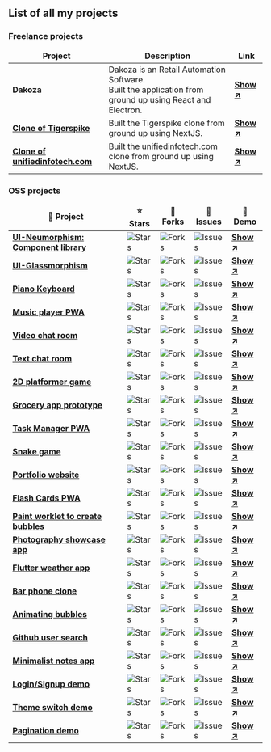 ## List of all my projects

### Freelance projects
<table>
  <thead align="center">
    <tr border: none;>
      <td><b>Project</b></td>
      <td><b>Description</b></td>
      <td><b>Link</b></td>
    </tr>
  </thead>
  <tbody>
    <tr>
      <td>
          <b>Dakoza</b>
      </td>
      <td>Dakoza is an Retail Automation Software.<br/> Built the application from ground up using React and Electron.</td>
      <td>
        <a target="_blank" href="https://dakoza.io/">
          <b>Show ↗️</b>
        </a>
      </td>
    </tr>
     <tr>
      <td>
        <a target="_blank" href="https://github.com/AKAspanion/tspike">
          <b>Clone of Tigerspike</b>
        </a>
      </td>
      <td>Built the Tigerspike clone from ground up using NextJS.</td>
      <td>
        <a target="_blank" href="https://tspike.netlify.app/">
          <b>Show ↗️</b>
        </a>
      </td>
    </tr>
    <tr>
      <td>
        <a target="_blank" href="https://github.com/akaspanion/ufi">
          <b>Clone of unifiedinfotech.com</b>
        </a>
      </td>
      <td>Built the unifiedinfotech.com clone from ground up using NextJS.</td>
      <td>
        <a target="_blank" href="https://ufi.netlify.app/">
          <b>Show ↗️</b>
        </a>
      </td>
    </tr>
  </tbody>
</table>

### OSS projects
<table>
  <thead align="center">
    <tr border: none;>
      <td><b>🚧 Project</b></td>
      <td><b>⭐ Stars</b></td>
      <td><b>🚏 Forks</b></td>
      <td><b>🚨 Issues</b></td>
      <td><b>🚀 Demo</b></td>
    </tr>
  </thead>
  <tbody>
    <tr>
      <td>
        <a target="_blank" href="https://github.com/akaspanion/ui-neumorphism">
          <b>UI-Neumorphism: Component library</b>
        </a>
      </td>
      <td><img alt="Stars" src="https://img.shields.io/github/stars/akaspanion/ui-neumorphism?style=flat-square&labelColor=343b41"/></td>
      <td><img alt="Forks" src="https://img.shields.io/github/forks/akaspanion/ui-neumorphism?style=flat-square&labelColor=343b41"/></td>
      <td><img alt="Issues" src="https://img.shields.io/github/issues/akaspanion/ui-neumorphism?style=flat-square&labelColor=343b41"/></td>
      <td>
        <a target="_blank" href="https://akaspanion.github.io/ui-neumorphism/">
          <b>Show ↗️</b>
        </a>
      </td>
    </tr>
    <tr>
      <td>
        <a target="_blank" href="https://github.com/akaspanion/ui-glassmorphism">
          <b>UI-Glassmorphism</b>
        </a>
      </td>
      <td><img alt="Stars" src="https://img.shields.io/github/stars/akaspanion/ui-glassmorphism?style=flat-square&labelColor=343b41"/></td>
      <td><img alt="Forks" src="https://img.shields.io/github/forks/akaspanion/ui-glassmorphism?style=flat-square&labelColor=343b41"/></td>
      <td><img alt="Issues" src="https://img.shields.io/github/issues/akaspanion/ui-glassmorphism?style=flat-square&labelColor=343b41"/></td>
      <td>
        <a target="_blank" href="https://akaspanion.github.io/ui-glassmorphism/">
          <b>Show ↗️</b>
        </a>
      </td>
    </tr>
    <tr>
      <td>
        <a target="_blank" href="https://github.com/akaspanion/keyboard">
          <b>Piano Keyboard</b>
        </a>
      </td>
      <td><img alt="Stars" src="https://img.shields.io/github/stars/akaspanion/keyboard?style=flat-square&labelColor=343b41"/></td>
      <td><img alt="Forks" src="https://img.shields.io/github/forks/akaspanion/keyboard?style=flat-square&labelColor=343b41"/></td>
      <td><img alt="Issues" src="https://img.shields.io/github/issues/akaspanion/keyboard?style=flat-square&labelColor=343b41"/></td>
      <td>
        <a target="_blank" href="https://akaspanion.github.io/keyboard/">
          <b>Show ↗️</b>
        </a>
      </td>
    </tr>
    <tr>
      <td>
        <a target="_blank" href="https://github.com/akaspanion/music-app">
          <b>Music player PWA</b>
        </a>
      </td>
      <td><img alt="Stars" src="https://img.shields.io/github/stars/akaspanion/music-app?style=flat-square&labelColor=343b41"/></td>
      <td><img alt="Forks" src="https://img.shields.io/github/forks/akaspanion/music-app?style=flat-square&labelColor=343b41"/></td>
      <td><img alt="Issues" src="https://img.shields.io/github/issues/akaspanion/music-app?style=flat-square&labelColor=343b41"/></td>
      <td>
        <a target="_blank" href="https://akaspanion.github.io/music-app/">
          <b>Show ↗️</b>
        </a>
      </td>
    </tr>
    <tr>
      <td>
        <a target="_blank" href="https://github.com/akaspanion/zoom-clone">
          <b>Video chat room</b>
        </a>
      </td>
      <td><img alt="Stars" src="https://img.shields.io/github/stars/akaspanion/zoom-clone?style=flat-square&labelColor=343b41"/></td>
      <td><img alt="Forks" src="https://img.shields.io/github/forks/akaspanion/zoom-clone?style=flat-square&labelColor=343b41"/></td>
      <td><img alt="Issues" src="https://img.shields.io/github/issues/akaspanion/zoom-clone?style=flat-square&labelColor=343b41"/></td>
      <td>
        <a target="_blank" href="https://spanion-video-chat.herokuapp.com/">
          <b>Show ↗️</b>
        </a>
      </td>
    </tr>
    <tr>
      <td>
        <a target="_blank" href="https://github.com/akaspanion/chat-app">
          <b>Text chat room</b>
        </a>
      </td>
      <td><img alt="Stars" src="https://img.shields.io/github/stars/akaspanion/chat-app?style=flat-square&labelColor=343b41"/></td>
      <td><img alt="Forks" src="https://img.shields.io/github/forks/akaspanion/chat-app?style=flat-square&labelColor=343b41"/></td>
      <td><img alt="Issues" src="https://img.shields.io/github/issues/akaspanion/chat-app?style=flat-square&labelColor=343b41"/></td>
      <td>
        <a target="_blank" href="https://spanion-chat.netlify.app/">
          <b>Show ↗️</b>
        </a>
      </td>
    </tr>
    <tr>
      <td>
        <a target="_blank" href="https://github.com/akaspanion/platformer-game">
          <b>2D platformer game</b>
        </a>
      </td>
      <td><img alt="Stars" src="https://img.shields.io/github/stars/akaspanion/platformer-game?style=flat-square&labelColor=343b41"/></td>
      <td><img alt="Forks" src="https://img.shields.io/github/forks/akaspanion/platformer-game?style=flat-square&labelColor=343b41"/></td>
      <td><img alt="Issues" src="https://img.shields.io/github/issues/akaspanion/platformer-game?style=flat-square&labelColor=343b41"/></td>
      <td>
        <a target="_blank" href="https://akaspanion.github.io/platformer-game/">
          <b>Show ↗️</b>
        </a>
      </td>
    </tr>
    <tr>
      <td>
        <a target="_blank" href="https://github.com/akaspanion/react-native-grocery">
          <b>Grocery app prototype</b>
        </a>
      </td>
      <td><img alt="Stars" src="https://img.shields.io/github/stars/akaspanion/react-native-grocery?style=flat-square&labelColor=343b41"/></td>
      <td><img alt="Forks" src="https://img.shields.io/github/forks/akaspanion/react-native-grocery?style=flat-square&labelColor=343b41"/></td>
      <td><img alt="Issues" src="https://img.shields.io/github/issues/akaspanion/react-native-grocery?style=flat-square&labelColor=343b41"/></td>
      <td>
        <a target="_blank" href="https://expo.io/appetize-simulator?url=https://expo.io/@spanion/react-native-grocery">
          <b>Show ↗️</b>
        </a>
      </td>
    </tr>
    <tr>
      <td>
        <a target="_blank" href="https://github.com/akaspanion/todo-pwa">
          <b>Task Manager PWA</b>
        </a>
      </td>
      <td><img alt="Stars" src="https://img.shields.io/github/stars/akaspanion/todo-pwa?style=flat-square&labelColor=343b41"/></td>
      <td><img alt="Forks" src="https://img.shields.io/github/forks/akaspanion/todo-pwa?style=flat-square&labelColor=343b41"/></td>
      <td><img alt="Issues" src="https://img.shields.io/github/issues/akaspanion/todo-pwa?style=flat-square&labelColor=343b41"/></td>
      <td>
        <a target="_blank" href="https://spanion-todo.web.app/">
          <b>Show ↗️</b>
        </a>
      </td>
    </tr>
    <tr>
      <td>
        <a target="_blank" href="https://github.com/akaspanion/react-redux-snake">
          <b>Snake game</b>
        </a>
      </td>
      <td><img alt="Stars" src="https://img.shields.io/github/stars/akaspanion/react-redux-snake?style=flat-square&labelColor=343b41"/></td>
      <td><img alt="Forks" src="https://img.shields.io/github/forks/akaspanion/react-redux-snake?style=flat-square&labelColor=343b41"/></td>
      <td><img alt="Issues" src="https://img.shields.io/github/issues/akaspanion/react-redux-snake?style=flat-square&labelColor=343b41"/></td>
      <td>
        <a target="_blank" href="https://akaspanion.github.io/react-redux-snake/">
          <b>Show ↗️</b>
        </a>
      </td>
    </tr>
    <tr>
      <td>
        <a target="_blank" href="https://github.com/akaspanion/portfolio">
          <b>Portfolio website</b>
        </a>
      </td>
      <td><img alt="Stars" src="https://img.shields.io/github/stars/akaspanion/portfolio?style=flat-square&labelColor=343b41"/></td>
      <td><img alt="Forks" src="https://img.shields.io/github/forks/akaspanion/portfolio?style=flat-square&labelColor=343b41"/></td>
      <td><img alt="Issues" src="https://img.shields.io/github/issues/akaspanion/portfolio?style=flat-square&labelColor=343b41"/></td>
      <td>
        <a target="_blank" href="https://ankitkumar.xyz/">
          <b>Show ↗️</b>
        </a>
      </td>
    </tr>
    <tr>
      <td>
        <a target="_blank" href="https://github.com/akaspanion/flash-cards">
          <b>Flash Cards PWA</b>
        </a>
      </td>
      <td><img alt="Stars" src="https://img.shields.io/github/stars/akaspanion/flash-cards?style=flat-square&labelColor=343b41"/></td>
      <td><img alt="Forks" src="https://img.shields.io/github/forks/akaspanion/flash-cards?style=flat-square&labelColor=343b41"/></td>
      <td><img alt="Issues" src="https://img.shields.io/github/issues/akaspanion/flash-cards?style=flat-square&labelColor=343b41"/></td>
      <td>
        <a target="_blank" href="https://spanion-flash-cards.web.app/">
          <b>Show ↗️</b>
        </a>
      </td>
    </tr>
    <tr>
      <td>
        <a target="_blank" href="https://github.com/akaspanion/css-houdini-bubbles">
          <b>Paint worklet to create bubbles</b>
        </a>
      </td>
      <td><img alt="Stars" src="https://img.shields.io/github/stars/akaspanion/css-houdini-bubbles?style=flat-square&labelColor=343b41"/></td>
      <td><img alt="Forks" src="https://img.shields.io/github/forks/akaspanion/css-houdini-bubbles?style=flat-square&labelColor=343b41"/></td>
      <td><img alt="Issues" src="https://img.shields.io/github/issues/akaspanion/css-houdini-bubbles?style=flat-square&labelColor=343b41"/></td>
      <td>
        <a target="_blank" href="https://codepen.io/spanion/pen/rNMgerx">
          <b>Show ↗️</b>
        </a>
      </td>
    </tr>
    <tr>
      <td>
        <a target="_blank" href="https://github.com/akaspanion/lens-n-light">
          <b>Photography showcase app</b>
        </a>
      </td>
      <td><img alt="Stars" src="https://img.shields.io/github/stars/akaspanion/lens-n-light?style=flat-square&labelColor=343b41"/></td>
      <td><img alt="Forks" src="https://img.shields.io/github/forks/akaspanion/lens-n-light?style=flat-square&labelColor=343b41"/></td>
      <td><img alt="Issues" src="https://img.shields.io/github/issues/akaspanion/lens-n-light?style=flat-square&labelColor=343b41"/></td>
      <td>
        <a target="_blank" href="https://lens-n-light.web.app/">
          <b>Show ↗️</b>
        </a>
      </td>
    </tr>
    <tr>
      <td>
        <a target="_blank" href="https://github.com/akaspanion/flutter-weather">
          <b>Flutter weather app</b>
        </a>
      </td>
      <td><img alt="Stars" src="https://img.shields.io/github/stars/akaspanion/flutter-weather?style=flat-square&labelColor=343b41"/></td>
      <td><img alt="Forks" src="https://img.shields.io/github/forks/akaspanion/flutter-weather?style=flat-square&labelColor=343b41"/></td>
      <td><img alt="Issues" src="https://img.shields.io/github/issues/akaspanion/flutter-weather?style=flat-square&labelColor=343b41"/></td>
      <td>
        <a target="_blank" href="https://play.google.com/store/apps/details?id=spanion.flutterweather.xyz">
          <b>Show ↗️</b>
        </a>
      </td>
    </tr>
    <tr>
      <td>
        <a target="_blank" href="https://github.com/akaspanion/ownerstown-test-app">
          <b>Bar phone clone</b>
        </a>
      </td>
      <td><img alt="Stars" src="https://img.shields.io/github/stars/akaspanion/ownerstown-test-app?style=flat-square&labelColor=343b41"/></td>
      <td><img alt="Forks" src="https://img.shields.io/github/forks/akaspanion/ownerstown-test-app?style=flat-square&labelColor=343b41"/></td>
      <td><img alt="Issues" src="https://img.shields.io/github/issues/akaspanion/ownerstown-test-app?style=flat-square&labelColor=343b41"/></td>
      <td>
        <a target="_blank" href="https://akaspanion.github.io/ownerstown-test-app/">
          <b>Show ↗️</b>
        </a>
      </td>
    </tr>
    <tr>
      <td>
        <a target="_blank" href="https://github.com/akaspanion/canvas-bubbles">
          <b>Animating bubbles</b>
        </a>
      </td>
      <td><img alt="Stars" src="https://img.shields.io/github/stars/akaspanion/canvas-bubbles?style=flat-square&labelColor=343b41"/></td>
      <td><img alt="Forks" src="https://img.shields.io/github/forks/akaspanion/canvas-bubbles?style=flat-square&labelColor=343b41"/></td>
      <td><img alt="Issues" src="https://img.shields.io/github/issues/akaspanion/canvas-bubbles?style=flat-square&labelColor=343b41"/></td>
      <td>
        <a target="_blank" href="https://akaspanion.github.io/canvas-bubbles/">
          <b>Show ↗️</b>
        </a>
      </td>
    </tr>
    <tr>
      <td>
        <a target="_blank" href="https://github.com/akaspanion/achimo-test">
          <b>Github user search</b>
        </a>
      </td>
      <td><img alt="Stars" src="https://img.shields.io/github/stars/akaspanion/achimo-test?style=flat-square&labelColor=343b41"/></td>
      <td><img alt="Forks" src="https://img.shields.io/github/forks/akaspanion/achimo-test?style=flat-square&labelColor=343b41"/></td>
      <td><img alt="Issues" src="https://img.shields.io/github/issues/akaspanion/achimo-test?style=flat-square&labelColor=343b41"/></td>
      <td>
        <a target="_blank" href="https://akaspanion.github.io/achimo-test/">
          <b>Show ↗️</b>
        </a>
      </td>
    </tr>
    <tr>
      <td>
        <a target="_blank" href="https://github.com/akaspanion/iarani-test">
          <b>Minimalist notes app</b>
        </a>
      </td>
      <td><img alt="Stars" src="https://img.shields.io/github/stars/akaspanion/iarani-test?style=flat-square&labelColor=343b41"/></td>
      <td><img alt="Forks" src="https://img.shields.io/github/forks/akaspanion/iarani-test?style=flat-square&labelColor=343b41"/></td>
      <td><img alt="Issues" src="https://img.shields.io/github/issues/akaspanion/iarani-test?style=flat-square&labelColor=343b41"/></td>
      <td>
        <a target="_blank" href="https://akaspanion.github.io/iarani-test/">
          <b>Show ↗️</b>
        </a>
      </td>
    </tr>
    <tr>
      <td>
        <a target="_blank" href="https://github.com/akaspanion/wesecureapp-test">
          <b>Login/Signup demo</b>
        </a>
      </td>
      <td><img alt="Stars" src="https://img.shields.io/github/stars/akaspanion/wesecureapp-test?style=flat-square&labelColor=343b41"/></td>
      <td><img alt="Forks" src="https://img.shields.io/github/forks/akaspanion/wesecureapp-test?style=flat-square&labelColor=343b41"/></td>
      <td><img alt="Issues" src="https://img.shields.io/github/issues/akaspanion/wesecureapp-test?style=flat-square&labelColor=343b41"/></td>
      <td>
        <a target="_blank" href="https://akaspanion.github.io/wesecureapp-test/">
          <b>Show ↗️</b>
        </a>
      </td>
    </tr>
    <tr>
      <td>
        <a target="_blank" href="https://github.com/akaspanion/collegedunia-test">
          <b>Theme switch demo</b>
        </a>
      </td>
      <td><img alt="Stars" src="https://img.shields.io/github/stars/akaspanion/collegedunia-test?style=flat-square&labelColor=343b41"/></td>
      <td><img alt="Forks" src="https://img.shields.io/github/forks/akaspanion/collegedunia-test?style=flat-square&labelColor=343b41"/></td>
      <td><img alt="Issues" src="https://img.shields.io/github/issues/akaspanion/collegedunia-test?style=flat-square&labelColor=343b41"/></td>
      <td>
        <a target="_blank" href="https://teams-test.netlify.app/">
          <b>Show ↗️</b>
        </a>
      </td>
    </tr>
    <tr>
      <td>
        <a target="_blank" href="https://github.com/akaspanion/teams-test">
          <b>Pagination demo</b>
        </a>
      </td>
      <td><img alt="Stars" src="https://img.shields.io/github/stars/akaspanion/teams-test?style=flat-square&labelColor=343b41"/></td>
      <td><img alt="Forks" src="https://img.shields.io/github/forks/akaspanion/teams-test?style=flat-square&labelColor=343b41"/></td>
      <td><img alt="Issues" src="https://img.shields.io/github/issues/akaspanion/teams-test?style=flat-square&labelColor=343b41"/></td>
      <td>
        <a target="_blank" href="https://akaspanion.github.io/collegedunia-test/">
          <b>Show ↗️</b>
        </a>
      </td>
    </tr>
  </tbody>
 </table>
